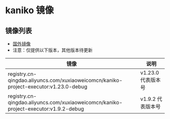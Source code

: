 # kaniko 镜像

## 镜像列表

- [国外镜像](../../xuxiaoweicomcn/kaniko-project-executor.md)
- 注意：仅提供以下版本，其他版本待更新

| 镜像                                                                                    | 说明            |
|---------------------------------------------------------------------------------------|---------------|
| registry.cn-qingdao.aliyuncs.com/xuxiaoweicomcn/kaniko-project-executor:v1.23.0-debug | v1.23.0 代表版本号 |
| registry.cn-qingdao.aliyuncs.com/xuxiaoweicomcn/kaniko-project-executor:v1.9.2-debug  | v1.9.2 代表版本号  |
